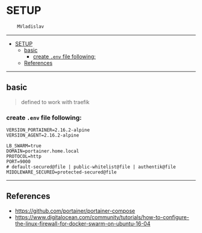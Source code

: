 # SETUP

```sh
    MVladislav
```

---

- [SETUP](#setup)
  - [basic](#basic)
    - [create `.env` file following:](#create-env-file-following)
  - [References](#references)

---

## basic

> defined to work with traefik

### create `.env` file following:

```env
VERSION_PORTAINER=2.16.2-alpine
VERSION_AGENT=2.16.2-alpine

LB_SWARM=true
DOMAIN=portainer.home.local
PROTOCOL=http
PORT=9000
# default-secured@file | public-whitelist@file | authentik@file
MIDDLEWARE_SECURED=protected-secured@file
```

---

## References

- <https://github.com/portainer/portainer-compose>
- <https://www.digitalocean.com/community/tutorials/how-to-configure-the-linux-firewall-for-docker-swarm-on-ubuntu-16-04>
